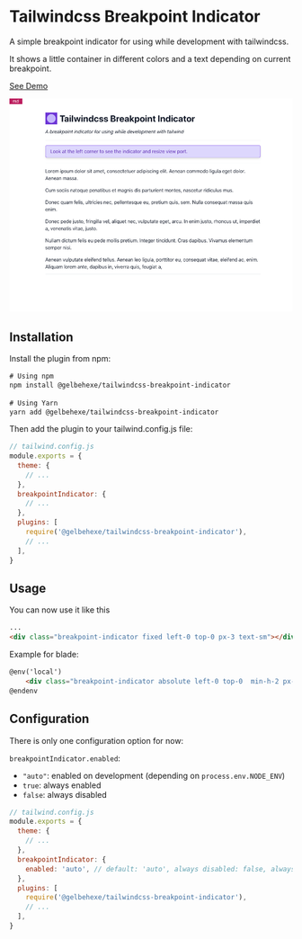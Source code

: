 # Tailwindcss Breakpoint Indicator

A simple breakpoint indicator for using while development with tailwindcss.

It shows a little container in different colors and a text depending
on current breakpoint.

[See Demo](https://tailwindcss-breakpoint-indicator.netlify.app/)

![Screenshot](./screenshot.png?raw=true)

## Installation

Install the plugin from npm:

```shell
# Using npm
npm install @gelbehexe/tailwindcss-breakpoint-indicator

# Using Yarn
yarn add @gelbehexe/tailwindcss-breakpoint-indicator
```

Then add the plugin to your tailwind.config.js file:

```javascript
// tailwind.config.js
module.exports = {
  theme: {
    // ...
  },
  breakpointIndicator: {
    // ...
  },
  plugins: [
    require('@gelbehexe/tailwindcss-breakpoint-indicator'),
    // ...
  ],
}
```

## Usage

You can now use it like this

```html
...
<div class="breakpoint-indicator fixed left-0 top-0 px-3 text-sm"></div>
```

Example for blade:
```html
@env('local')
    <div class="breakpoint-indicator absolute left-0 top-0  min-h-2 px-3 py-1"></div>
@endenv

```

## Configuration

There is only one configuration option for now:

`breakpointIndicator.enabled`:
- `"auto"`: enabled on development (depending on `process.env.NODE_ENV`)
- `true`: always enabled
- `false`: always disabled

```javascript
// tailwind.config.js
module.exports = {
  theme: {
    // ...
  },
  breakpointIndicator: {
    enabled: 'auto', // default: 'auto', always disabled: false, always enabled: true
  },
  plugins: [
    require('@gelbehexe/tailwindcss-breakpoint-indicator'),
    // ...
  ],
}
```

